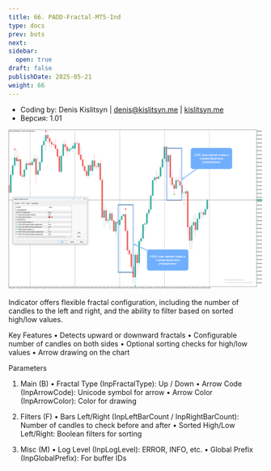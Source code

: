 ```yaml
---
title: 66. PADD-Fractal-MT5-Ind
type: docs
prev: bots
next: 
sidebar:
  open: true
draft: false
publishDate: 2025-05-21
weight: 66
---
```


* Coding by: Denis Kislitsyn | denis@kislitsyn.me | [kislitsyn.me](https://kislitsyn.me)
* Версия: 1.01

![Layout](UM001.%20Layout.png)

Indicator offers flexible fractal configuration, including the number of candles to the left and right, and the ability to filter based on sorted high/low values.

Key Features
	•	Detects upward or downward fractals
	•	Configurable number of candles on both sides
	•	Optional sorting checks for high/low values
	•	Arrow drawing on the chart

Parameters

1. Main (B)
	•	Fractal Type (InpFractalType): Up / Down
	•	Arrow Code (InpArrowCode): Unicode symbol for arrow
	•	Arrow Color (InpArrowColor): Color for drawing

2. Filters (F)
	•	Bars Left/Right (InpLeftBarCount / InpRightBarCount): Number of candles to check before and after
	•	Sorted High/Low Left/Right: Boolean filters for sorting

3. Misc (M)
	•	Log Level (InpLogLevel): ERROR, INFO, etc.
	•	Global Prefix (InpGlobalPrefix): For buffer IDs